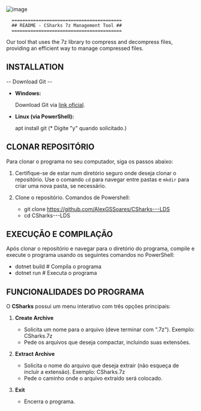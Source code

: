 ![image](https://github.com/AlexGSSoares/CSharks---LDS/assets/168682727/ad66d665-66a4-42a4-9ca2-e0d5f314e482)

      
      =========================================
      ## README - CSharks 7z Management Tool ##
      =========================================
Our tool that uses the 7z library to compress and decompress files, providing an efficient way to manage compressed files.

## INSTALLATION ##


-- Download Git --
- **Windows:** 

	Download Git via [link oficial](https://git-scm.com/download/win).

- **Linux (via PowerShell):**

  	apt install git
  	(* Digite "y" quando solicitado.)

  
## CLONAR REPOSITÓRIO ##

Para clonar o programa no seu computador, siga os passos abaixo:

1. Certifique-se de estar num diretório seguro onde deseja clonar o repositório. Use o comando `cd` para navegar entre pastas e `mkdir` para criar uma nova pasta, se necessário.

2. Clone o repositório. Comandos de Powershell:
   - git clone https://github.com/AlexGSSoares/CSharks---LDS
   - cd CSharks---LDS

## EXECUÇÃO E COMPILAÇÃO ##

Após clonar o repositório e navegar para o diretório do programa, compile e execute o programa usando os seguintes comandos no PowerShell:

- dotnet build   # Compila o programa
- dotnet run     # Executa o programa

## FUNCIONALIDADES DO PROGRAMA ##

O **CSharks** possui um menu interativo com três opções principais:

1. **Create Archive**
   - Solicita um nome para o arquivo (deve terminar com ".7z"). Exemplo: CSharks.7z
   - Pede os arquivos que deseja compactar, incluindo suas extensões.

2. **Extract Archive**
   - Solicita o nome do arquivo que deseja extrair (não esqueça de incluir a extensão). Exemplo: CSharks.7z
   - Pede o caminho onde o arquivo extraído será colocado.

3. **Exit**
   - Encerra o programa.

